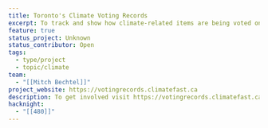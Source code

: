 ```yaml
---
title: Toronto's Climate Voting Records
excerpt: To track and show how climate-related items are being voted on within Toronto City Council.
feature: true
status_project: Unknown
status_contributor: Open
tags:
  - type/project
  - topic/climate
team:
  - "[[Mitch Bechtel]]"
project_website: https://votingrecords.climatefast.ca
description: To get involved visit https://votingrecords.climatefast.ca/get-involved/
hacknight:
  - "[[480]]"
---
```



